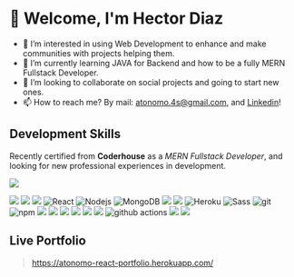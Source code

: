 <!---
HectorHDiaz/HectorHDiaz is a ✨ special ✨ repository because its `README.md` (this file) appears on your GitHub profile.
You can click the Preview link to take a look at your changes.
--->

# 👋 Welcome, I'm Hector Diaz

- 👀 I’m interested in using Web Development to enhance and make communities with projects helping them.
- 🌱 I’m currently learning JAVA for Backend and how to be a fully MERN Fullstack Developer. 
- 💞️ I’m looking to collaborate on social projects and going to start new ones.
- 📫 How to reach me? By mail: atonomo.4s@gmail.com, and [Linkedin](https://www.linkedin.com/in/hd-arg/)!

## Development Skills

Recently certified from **Coderhouse** as a *MERN Fullstack Developer*, and looking for new professional experiences in development.

<picture>
  <img src="https://i.imgur.com/zyjUctM.png">
</picture>

<p>
  <img src="https://img.shields.io/badge/HTML5-E34F26? style=for-the-badge&logo=html5&logoColor=white">
  <img src="https://img.shields.io/badge/CSS3-1572B6? style=for-the-badge&logo=css3&logoColor=white">
  <img src="https://img.shields.io/badge/JavaScript-F7DF1E? style=for-the-badge&logo=javascript&logoColor=black">
  <img alt="React" src="https://img.shields.io/badge/-React-45b8d8? style=flat-square&logo=react&logoColor=white" />
  <img alt="Nodejs" src="https://img.shields.io/badge/-Nodejs-43853d?  style=flat-square&logo=Node.js&logoColor=white" />
  <img alt="MongoDB" src="https://img.shields.io/badge/-MongoDB-13aa52?  style=flat-square&logo=mongodb&logoColor=white" />
  <img src="https://img.shields.io/badge/Bootstrap-563D7C? style=for-the-badge&logo=bootstrap&logoColor=white">
  <img src="https://img.shields.io/badge/MySQL-005C84? style=for-the-badge&logo=mysql&logoColor=white">
  <img alt="Heroku" src="https://img.shields.io/badge/-Heroku-430098?  style=flat-square&logo=heroku&logoColor=white" />
  <img alt="Sass" src="https://img.shields.io/badge/-Sass-CC6699?  style=flat-square&logo=sass&logoColor=white" />
  <img alt="git" src="https://img.shields.io/badge/-Git-F05032?  style=flat-square&logo=git&logoColor=white" />
  <img alt="npm" src="https://img.shields.io/badge/-NPM-CB3837?  style=flat-square&logo=npm&logoColor=white" />
  <img src="https://img.shields.io/badge/Markdown-000000? style=for-the-badge&logo=markdown&logoColor=white">
  <img src="https://img.shields.io/badge/Visual_Studio-5C2D91? style=for-the-badge&logo=visual%20studio&logoColor=white">
  <img src="https://img.shields.io/badge/Adobe%20XD-470137? style=for-the-badge&logo=Adobe%20XD&logoColor=#FF61F6">
  <img src="https://img.shields.io/badge/Steam-000000? style=for-the-badge&logo=steam&logoColor=white">
  <img src="https://img.shields.io/badge/freecodecamp-27273D? style=for-the-badge&logo=freecodecamp&logoColor=white">
  <img src="https://img.shields.io/badge/MDN_Web_Docs-black? style=for-the-badge&logo=mdnwebdocs&logoColor=white">
  <img alt="github actions" src="https://img.shields.io/badge/-Github_Actions-2088FF? style=flat-square&logo=github-actions&logoColor=white" />
  <img src="https://img.shields.io/badge/Nintendo_Switch-E60012? style=for-the-badge&logo=nintendo-switch&logoColor=white">
  <img src="https://img.shields.io/badge/SAP-0FAAFF? style=for-the-badge&logo=sap&logoColor=white">
  </p>

## Live Portfolio
> https://atonomo-react-portfolio.herokuapp.com/

